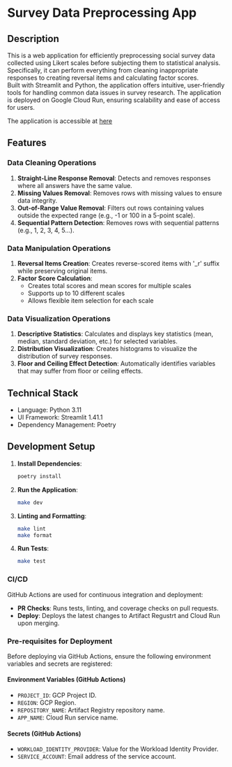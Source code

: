 # Survey Data Preprocessing App

## Description

This is a web application for efficiently preprocessing social survey data collected using Likert scales before subjecting them to statistical analysis. Specifically, it can perform everything from cleaning inappropriate responses to creating reversal items and calculating factor scores.  
Built with Streamlit and Python, the application offers intuitive, user-friendly tools for handling common data issues in survey research. The application is deployed on Google Cloud Run, ensuring scalability and ease of access for users.

The application is accessible at [here](https://survey-app-1037219502389.asia-northeast1.run.app/)


## Features

### Data Cleaning Operations
1. **Straight-Line Response Removal**: Detects and removes responses where all answers have the same value.
2. **Missing Values Removal**: Removes rows with missing values to ensure data integrity.
3. **Out-of-Range Value Removal**: Filters out rows containing values outside the expected range (e.g., -1 or 100 in a 5-point scale).
4. **Sequential Pattern Detection**: Removes rows with sequential patterns (e.g., 1, 2, 3, 4, 5...).

### Data Manipulation Operations
1. **Reversal Items Creation**: Creates reverse-scored items with '_r' suffix while preserving original items.
2. **Factor Score Calculation**: 
   - Creates total scores and mean scores for multiple scales
   - Supports up to 10 different scales
   - Allows flexible item selection for each scale

### Data Visualization Operations
1. **Descriptive Statistics**: Calculates and displays key statistics (mean, median, standard deviation, etc.) for selected variables.
2. **Distribution Visualization**: Creates histograms to visualize the distribution of survey responses.
3. **Floor and Ceiling Effect Detection**: Automatically identifies variables that may suffer from floor or ceiling effects.

## Technical Stack

- Language: Python 3.11
- UI Framework: Streamlit 1.41.1
- Dependency Management: Poetry

## Development Setup

1. **Install Dependencies**:
   ```bash
   poetry install
   ```

2. **Run the Application**:
   ```bash
   make dev
   ```

3. **Linting and Formatting**:
   ```bash
   make lint
   make format
   ```

4. **Run Tests**:
   ```bash
   make test
   ```

### CI/CD
GitHub Actions are used for continuous integration and deployment:
- **PR Checks**: Runs tests, linting, and coverage checks on pull requests.
- **Deploy**: Deploys the latest changes to Artifact Regustrt and Cloud Run upon merging.

### Pre-requisites for Deployment

Before deploying via GitHub Actions, ensure the following environment variables and secrets are registered:

#### Environment Variables (GitHub Actions)
- `PROJECT_ID`: GCP Project ID.
- `REGION`: GCP Region.
- `REPOSITORY_NAME`: Artifact Registry repository name.
- `APP_NAME`: Cloud Run service name.

#### Secrets (GitHub Actions)
- `WORKLOAD_IDENTITY_PROVIDER`: Value for the Workload Identity Provider.
- `SERVICE_ACCOUNT`: Email address of the service account.
